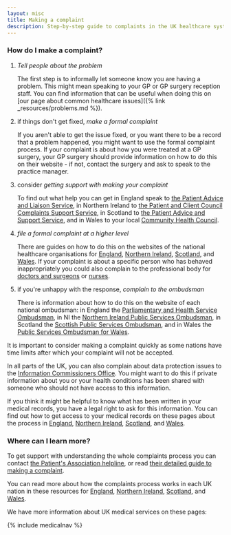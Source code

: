 ```yaml
---
layout: misc
title: Making a complaint
description: Step-by-step guide to complaints in the UK healthcare system
---
```


### How do I make a complaint?

1.  *Tell people about the problem*

    The first step is to informally let someone know you are having a problem. This might mean speaking to your GP or GP surgery reception staff. You can find information that can be useful when doing this on [our page about common healthcare issues]({% link _resources/problems.md %}).

2.  if things don't get fixed, *make a formal complaint*

    If you aren't able to get the issue fixed, or you want there to be a record that a problem happened, you might want to use the formal complaint process. If your complaint is about how you were treated at a GP surgery, your GP surgery should provide information on how to do this on their website - if not, contact the surgery and ask to speak to the practice manager.

3.  consider *getting support with making your complaint*

    To find out what help you can get in England speak to [the Patient Advice and Liaison Service](https://www.nhs.uk/nhs-services/hospitals/what-is-pals-patient-advice-and-liaison-service/), in Northern Ireland to [the Patient and Client Council Complaints Support Service](https://pcc-ni.net/), in Scotland to [the Patient Advice and Support Service](https://www.cas.org.uk/pass), and in Wales to your local [Community Health Council](https://111.wales.nhs.uk/localservices/communityhealthcouncils).

4.  *file a formal complaint at a higher level*

    There are guides on how to do this on the websites of the national healthcare organisations for [England](https://www.england.nhs.uk/contact-us/complaint/complaining-to-nhse/), [Northern Ireland](https://www.nidirect.gov.uk/articles/raising-concern-or-making-complaint-about-health-services), [Scotland](https://www.nhsinform.scot/care-support-and-rights/health-rights/feedback-and-complaints/feedback-complaints-and-your-rights), and [Wales](https://www.wales.nhs.uk/ourservices/contactus/nhscomplaints). If your complaint is about a specific person who has behaved inappropriately you could also complain to the professional body for [doctors and surgeons](https://www.gmc-uk.org/concerns/information-for-patients/local-help-services) or [nurses](https://www.nmc.org.uk/concerns-nurses-midwives/support-for-patients-families-and-public/who-to-contact/).

5.  if you're unhappy with the response, *complain to the ombudsman*

    There is information about how to do this on the website of each national ombudsman: in England the [Parliamentary and Health Service Ombudsman](https://www.ombudsman.org.uk/making-complaint), in NI the [Northern Ireland Public Services Ombudsman](https://nipso.org.uk/nipso/making-a-complaint/how-do-i-make-a-complaint-to-nipso/), in Scotland the [Scottish Public Services Ombudsman](https://www.spso.org.uk/sites/spso/files/communications_material/leaflets_public/2018%20NHS%20Scotland.pdf), and in Wales the [Public Services Ombudsman for Wales](https://www.ombudsman.wales/how-to-complain/).

It is important to consider making a complaint quickly as some nations have time limits after which your complaint will not be accepted.

In all parts of the UK, you can also complain about data protection issues to the [Information Commissioners Office](https://ico.org.uk/make-a-complaint/data-protection-complaints/). You might want to do this if private information about you or your health conditions has been shared with someone who should not have access to this information.

If you think it might be helpful to know what has been written in your medical records, you have a legal right to ask for this information. You can find out how to get access to your medical records on these pages about the process in [England](https://www.nhs.uk/using-the-nhs/about-the-nhs/how-to-get-your-medical-records/), [Northern Ireland](https://www.nidirect.gov.uk/articles/accessing-medical-or-health-and-social-care-records), [Scotland](https://www.nhsinform.scot/care-support-and-rights/health-rights/confidentiality-and-data-protection/health-records#accessing-your-health-records), and [Wales](https://thepracticeofhealth.nhs.wales/patient-information/subject-access-request-sar/).

### Where can I learn more?

To get support with understanding the whole complaints process you can contact [the Patient's Association helpline](https://www.patients-association.org.uk/helpline), or read [their detailed guide to making a complaint](https://www.patients-association.org.uk/making-a-complaint).

You can read more about how the complaints process works in each UK nation in these resources for [England](https://www.ombudsman.org.uk/sites/default/files/How_to_raise_concerns_about_a_general_practice_0.pdf), [Northern Ireland](https://pcc-ni.net/download/20/leaflets-and-literature/4433/how-can-we-help-booklet.pdf), [Scotland](https://www.citizensadvice.org.uk/scotland/health/nhs-healthcare-s/nhs-complaints-s/), and [Wales](http://www.wales.nhs.uk/sites3/Documents/932/Healthcare%20Quality%20-%2030166_Putting%20Things%20Right_a5%20leaflet_English_WEB%20VERSION%20-%20FINAL%20-%202017%2003%2001.pdf).

We have more information about UK medical services on these pages:

{% include medicalnav %}
